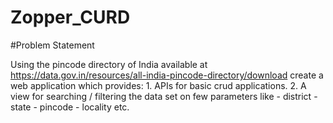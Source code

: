 # Zopper_CURD

#Problem Statement

Using the pincode directory of India available at https://data.gov.in/resources/all-india-pincode-directory/download create a web application which provides:
    1. APIs for basic crud applications.
    2. A view for searching / filtering the data set on few parameters like
        - district
        - state
        - pincode
        - locality etc.

